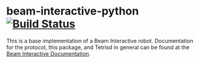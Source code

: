 # beam-interactive-python [![Build Status](https://travis-ci.org/WatchBeam/beam-interactive-python.svg)](https://travis-ci.org/WatchBeam/beam-interactive-python)

This is a base implementation of a Beam Interactive robot. Documentation for the protocol, this package, and Tetrisd in general can be found at the [Beam Interactive Documentation](http://beam-interactive.readthedocs.org/).
